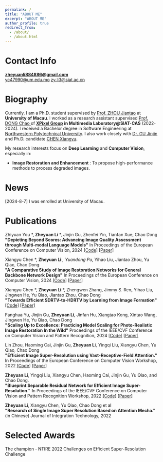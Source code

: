 ```yaml
---
permalink: /
title: "ABOUT ME"
excerpt: "ABOUT ME"
author_profile: true
redirect_from: 
  - /about/
  - /about.html
---
```

Contact Info
======
**zheyuanli884886@gmail.com**   
yc47990@um.edu.mo
zy.li3@siat.ac.cn

Biography
======
Currently, I am a Ph.D. student supervised by [Prof. ZHOU Jiantao](https://www.fst.um.edu.mo/people/jtzhou/) at **University of Macau**.
I worked as a research assistant supervised [Prof. DONG Chao ](http://xpixel.group/2010/01/20/chaodong.html) of **[XPixel Group](http://xpixel.group/index.html) in Multimedia Laboratory@SIAT-CAS** (2022-2024).
I received a Bachelor degree in Software Engineering at 
[Northwestern Polytechnical University](https://en.nwpu.edu.cn/).
I also work closely with [Dr. GU Jinjin](https://www.jasongt.com/) and
Ph.D. candidate [CHEN Xiangyu](https://chxy95.github.io/).  

My research interests focus on **Deep Learning** and **Computer Vision**, especially in:  
+ **Image Restoration and Enhancement** : To propose high-performance methods to 
  process degraded images.
  



News
======

[2024-8-7] I was enrolled at University of Macau.

Publications
======
Zhiyuan You *, **Zheyuan Li** *, Jinjin Gu, Zhenfei Yin, Tianfan Xue, Chao Dong  
**"Depicting Beyond Scores: Advancing Image Quality Assessment through Multi-modal Language Models"**
In Proceedings of the European Conference on Computer Vision, 2024
[[Code]](https://github.com/XPixelGroup/DepictQA)
[[Paper]](https://arxiv.org/abs/2312.08962)


Xiangyu Chen *, **Zheyuan Li** *, Yuandong Pu*, Yihao Liu, Jiantao Zhou, Yu Qiao, Chao Dong  
**"A Comparative Study of Image Restoration Networks for General Backbone Network Design"**
In Proceedings of the European Conference on Computer Vision, 2024
[[Code]](https://github.com/Andrew0613/X-Restormer)
[[Paper]](https://arxiv.org/abs/2310.11881)

Xiangyu Chen *, **Zheyuan Li** *, Zhengwen Zhang, Jimmy S. Ren, Yihao Liu, Jingwen He, Yu Qiao, Jiantao Zhou, Chao Dong  
**"Towards Efficient SDRTV-to-HDRTV by Learning from Image Formation"**
[[Code]](https://github.com/xiaom233/HDRTVNet-plus)
[[Paper]](https://arxiv.org/abs/2309.04084)

Fanghua Yu, Jinjin Gu, **Zheyuan Li**, Jinfan Hu, Xiangtao Kong, Xintao Wang, Jingwen He, Yu Qiao, Chao Dong  
**"Scaling Up to Excellence: Practicing Model Scaling for Photo-Realistic Image Restoration In the Wild"**
Proceedings of the IEEE/CVF Conference on Computer Vision and Pattern Recognition, 2024
[[Code]](https://github.com/Fanghua-Yu/SUPIR)
[[Paper]](https://openaccess.thecvf.com/content/CVPR2024/html/Yu_Scaling_Up_to_Excellence_Practicing_Model_Scaling_for_Photo-Realistic_Image_CVPR_2024_paper.html)

Lin Zhou, Haoming Cai, Jinjin Gu, **Zheyuan Li**, Yingqi Liu, Xiangyu Chen, Yu Qiao, Chao Dong  
**"Efficient Image Super-Resolution using Vast-Receptive-Field Attention."**
In Proceedings of the European Conference on Computer Vision Workshop, 2022
[[Code]](https://github.com/zhoumumu/VapSR) 
[[Paper]](https://arxiv.org/abs/2210.05960)

**Zheyuan Li**, Yingqi Liu, Xiangyu Chen, Haoming Cai, Jinjin Gu, Yu Qiao, and Chao Dong.   
**"Blueprint Separable Residual Network for Efficient Image Super-Resolution."**
In Proceedings of the IEEE/CVF Conference on Computer Vision and Pattern Recognition Workshop, 2022
[[Code]](https://github.com/xiaom233/BSRN) 
[[Paper]](https://openaccess.thecvf.com/content/CVPR2022W/NTIRE/papers/Li_Blueprint_Separable_Residual_Network_for_Efficient_Image_Super-Resolution_CVPRW_2022_paper.pdf)

**Zheyuan Li**, Xiangyu Chen, Yu Qiao, Chao Dong et al  
**"Research of Single Image Super Resolution Based on Attention Mecha."** (in Chinese)
Journal of Integration Technology, 2022

Selected Awards
======
The champion - NTIRE 2022 Challenges on Efficient Super-Resolution Challenge